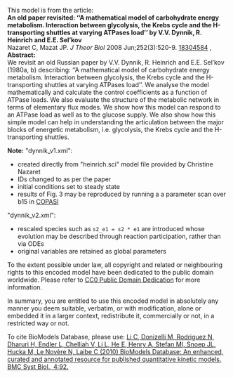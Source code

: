 

This model is from the article:  
**An old paper revisited: ‘‘A mathematical model of carbohydrate energy metabolism. Interaction between glycolysis, the Krebs cycle and the H-transporting shuttles at varying ATPases load’’ by V.V. Dynnik, R. Heinrich and E.E. Sel’kov**   
Nazaret C, Mazat JP. _J Theor Biol_ 2008 Jun;252(3):520-9.
[18304584](http://www.ncbi.nlm.nih.gov/pubmed/18304584) ,  
**Abstract:**   
We revisit an old Russian paper by V.V. Dynnik, R. Heinrich and E.E. Sel’kov
(1980a, b) describing: ‘‘A mathematical model of carbohydrate energy
metabolism. Interaction between glycolysis, the Krebs cycle and the
H-transporting shuttles at varying ATPases load’’. We analyse the model
mathematically and calculate the control coefficients as a function of ATPase
loads. We also evaluate the structure of the metabolic network in terms of
elementary flux modes. We show how this model can respond to an ATPase load as
well as to the glucose supply. We also show how this simple model can help in
understanding the articulation between the major blocks of energetic
metabolism, i.e. glycolysis, the Krebs cycle and the H-transporting shuttles.

**Note:** "dynnik_v1.xml": 

  * created directly from "heinrich.sci" model file provided by Christine Nazaret
  * IDs changed to as per the paper
  * initial conditions set to steady state
  * results of Fig. 3 may be reproduced by running a a parameter scan over b15 in [COPASI](http://www.copasi.org/)

"dynnik_v2.xml":

  * rescaled species such as `s2_e1 = s2 * e1` are introduced whose evolution may be described through reaction participation, rather than via ODEs 
  * original variables are retained as global parameters

To the extent possible under law, all copyright and related or neighbouring
rights to this encoded model have been dedicated to the public domain
worldwide. Please refer to [CC0 Public Domain
Dedication](http://creativecommons.org/publicdomain/zero/1.0/) for more
information.

In summary, you are entitled to use this encoded model in absolutely any
manner you deem suitable, verbatim, or with modification, alone or embedded it
in a larger context, redistribute it, commercially or not, in a restricted way
or not.

To cite BioModels Database, please use: [Li C, Donizelli M, Rodriguez N,
Dharuri H, Endler L, Chelliah V, Li L, He E, Henry A, Stefan MI, Snoep JL,
Hucka M, Le Novère N, Laibe C (2010) BioModels Database: An enhanced, curated
and annotated resource for published quantitative kinetic models. BMC Syst
Biol., 4:92.](http://www.ncbi.nlm.nih.gov/pubmed/20587024)


